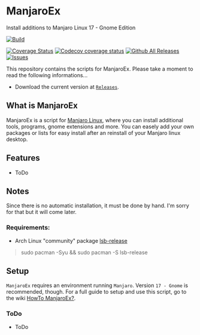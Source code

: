 # ManjaroEx
Install additions to Manjaro Linux 17 - Gnome Edition

[![Build](https://img.shields.io/travis/lunixer/ManjaroEx.svg?branch=master)](https://travis-ci.org/lunixer/ManjaroEx)

[![Coverage Status](https://coveralls.io/repos/github/lunixer/ManjaroEx/badge.svg?branch=master)](https://coveralls.io/github/lunixer/ManjaroEx?branch=master)
[![Codecov coverage status](https://codecov.io/gh/lunixer/ManjaroEx/branch/master/graph/badge.svg)](https://codecov.io/gh/lunixer/ManjaroEx)
[![Github All Releases](https://img.shields.io/github/downloads/lunixer/ManjaroEx/total.svg)](https://github.com/lunixer/ManjaroEx/)
[![Issues](https://img.shields.io/github/issues-raw/lunixer/ManjaroEx.svg)](https://github.com/lunixer/ManjaroEx/issues)

This repository contains the scripts for ManjaroEx. Please take a moment to read the following informations...

* Download the current version at [`Releases`](https://github.com/lunixer/ManjaroEx/releases).

## What is ManjaroEx

ManjaroEx is a script for [Manjaro Linux](https://manjaro.org/), where you can install additional tools, programs, gnome extensions and more. You can easely add your own packages or lists for easy install after an reinstall of your Manjaro linux desktop.

## Features

 * ToDo

## Notes

Since there is no automatic installation, it must be done by hand. I'm sorry for that but it will come later.

### Requirements:

- Arch Linux "community" package [lsb-release](https://www.archlinux.de/?page=PackageDetails;repo=community;arch=x86_64;pkgname=lsb-release)

> sudo pacman -Syu && sudo pacman -S lsb-release

## Setup

`ManjaroEx` requires an environment running `Manjaro`. Version `17 - Gnome` is recommended, though. For a full guide to setup and use this script, go to the wiki [HowTo ManjaroEx?][].

### ToDo

 * ToDo

[HowTo ManjaroEx?]:         http://github.com/lunixer/ManjaroEx/wiki/HowTo-ManjaroEx/
[Pull Request]:         https://github.com/lunixer/ManjaroEx/pulls
